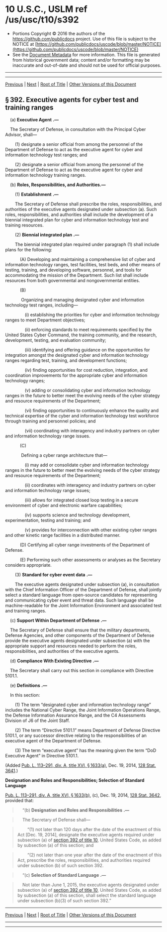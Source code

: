 ---
---

# 10 U.S.C., USLM ref /us/usc/t10/s392

* Portions Copyright © 2016 the authors of the https://github.com/publicdocs project.
  Use of this file is subject to the NOTICE at [https://github.com/publicdocs/uscode/blob/master/NOTICE](https://github.com/publicdocs/uscode/blob/master/NOTICE)
* See the [Document Metadata](././../../../../../..//README.md) for more information.
  This file is generated from historical government data; content and/or formatting may be inaccurate and out-of-date and should not be used for official purposes.

----------
----------

[Previous](./../../../../../..//us/usc/t10/stA/ptI/ch19/m__us_usc_t10_s391.md) | [Next](./../../../../../..//us/usc/t10/stA/ptI/ch19/m__us_usc_t10_s393.md) | [Root of Title](./../../../../../../) | [Other Versions of this Document](https://publicdocs.github.io/go/links?ns=uslm&ref=%2Fus%2Fusc%2Ft10%2Fs392)

## § 392. Executive agents for cyber test and training ranges

    (a)  __Executive Agent__  __.—__ 

    The Secretary of Defense, in consultation with the Principal Cyber Advisor, shall—

        (1) designate a senior official from among the personnel of the Department of Defense to act as the executive agent for cyber and information technology test ranges; and

        (2) designate a senior official from among the personnel of the Department of Defense to act as the executive agent for cyber and information technology training ranges.

    (b) __Roles, Responsibilities, and Authorities.—__ 

        (1)  __Establishment__  __.—__ 

        The Secretary of Defense shall prescribe the roles, responsibilities, and authorities of the executive agents designated under subsection (a). Such roles, responsibilities, and authorities shall include the development of a biennial integrated plan for cyber and information technology test and training resources.

        (2)  __Biennial integrated plan__  __.—__ 

        The biennial integrated plan required under paragraph (1) shall include plans for the following:

            (A) Developing and maintaining a comprehensive list of cyber and information technology ranges, test facilities, test beds, and other means of testing, training, and developing software, personnel, and tools for accommodating the mission of the Department. Such list shall include resources from both governmental and nongovernmental entities.

            (B)

             Organizing and managing designated cyber and information technology test ranges, including—

                (i) establishing the priorities for cyber and information technology ranges to meet Department objectives;

                (ii) enforcing standards to meet requirements specified by the United States Cyber Command, the training community, and the research, development, testing, and evaluation community;

                (iii) identifying and offering guidance on the opportunities for integration amongst the designated cyber and information technology ranges regarding test, training, and development functions;

                (iv) finding opportunities for cost reduction, integration, and coordination improvements for the appropriate cyber and information technology ranges;

                (v) adding or consolidating cyber and information technology ranges in the future to better meet the evolving needs of the cyber strategy and resource requirements of the Department;

                (vi) finding opportunities to continuously enhance the quality and technical expertise of the cyber and information technology test workforce through training and personnel policies; and

                (vii) coordinating with interagency and industry partners on cyber and information technology range issues.

            (C)

             Defining a cyber range architecture that—

                (i) may add or consolidate cyber and information technology ranges in the future to better meet the evolving needs of the cyber strategy and resource requirements of the Department;

                (ii) coordinates with interagency and industry partners on cyber and information technology range issues;

                (iii) allows for integrated closed loop testing in a secure environment of cyber and electronic warfare capabilities;

                (iv) supports science and technology development, experimentation, testing and training; and

                (v) provides for interconnection with other existing cyber ranges and other kinetic range facilities in a distributed manner.

            (D) Certifying all cyber range investments of the Department of Defense.

            (E) Performing such other assessments or analyses as the Secretary considers appropriate.

        (3)  __Standard for cyber event data__  __.—__ 

        The executive agents designated under subsection (a), in consultation with the Chief Information Officer of the Department of Defense, shall jointly select a standard language from open-source candidates for representing and communicating cyber event and threat data. Such language shall be machine-readable for the Joint Information Environment and associated test and training ranges.

    (c)  __Support Within Department of Defense__  __.—__ 

    The Secretary of Defense shall ensure that the military departments, Defense Agencies, and other components of the Department of Defense provide the executive agents designated under subsection (a) with the appropriate support and resources needed to perform the roles, responsibilities, and authorities of the executive agents.

    (d)  __Compliance With Existing Directive__  __.—__ 

    The Secretary shall carry out this section in compliance with Directive 5101.1.

    (e)  __Definitions__  __.—__ 

    In this section:

        (1) The term “designated cyber and information technology range” includes the National Cyber Range, the Joint Information Operations Range, the Defense Information Assurance Range, and the C4 Assessments Division of J6 of the Joint Staff.

        (2) The term “Directive 5101.1” means Department of Defense Directive 5101.1, or any successor directive relating to the responsibilities of an executive agent of the Department of Defense.

        (3) The term “executive agent” has the meaning given the term “DoD Executive Agent” in Directive 5101.1.

(Added [Pub. L. 113–291, div. A, title XVI, § 1633(a)][/us/pl/113/291/s1633/a], Dec. 19, 2014, [128 Stat. 3641][/us/stat/128/3641].)

 __Designation and Roles and Responsibilities; Selection of Standard Language__ 

[Pub. L. 113–291, div. A, title XVI, § 1633(b)][/us/pl/113/291/s1633/b], (c), Dec. 19, 2014, [128 Stat. 3642][/us/stat/128/3642], provided that:

>     “(b)  __Designation and Roles and Responsibilities__  __.—__ 

>     The Secretary of Defense shall—

>         “(1) not later than 120 days after the date of the enactment of this Act \[Dec. 19, 2014\], designate the executive agents required under subsection (a) of [section 392 of title 10][/us/usc/t10/s392], United States Code, as added by subsection (a) of this section; and

>         “(2) not later than one year after the date of the enactment of this Act, prescribe the roles, responsibilities, and authorities required under subsection (b) of such section 392.

>     “(c)  __Selection of Standard Language__  __.—__ 

>     Not later than June 1, 2015, the executive agents designated under subsection (a) of [section 392 of title 10][/us/usc/t10/s392], United States Code, as added by subsection (a) of this section, shall select the standard language under subsection (b)(3) of such section 392.”

----------

[Previous](./../../../../../..//us/usc/t10/stA/ptI/ch19/m__us_usc_t10_s391.md) | [Next](./../../../../../..//us/usc/t10/stA/ptI/ch19/m__us_usc_t10_s393.md) | [Root of Title](./../../../../../../) | [Other Versions of this Document](https://publicdocs.github.io/go/links?ns=uslm&ref=%2Fus%2Fusc%2Ft10%2Fs392)

----------
----------

[/us/pl/113/291/s1633/a]: https://publicdocs.github.io/go/links?ns=uslm&ref=%2Fus%2Fpl%2F113%2F291%2Fs1633%2Fa
[/us/stat/128/3641]: https://publicdocs.github.io/go/links?ns=uslm&ref=%2Fus%2Fstat%2F128%2F3641
[/us/pl/113/291/s1633/b]: https://publicdocs.github.io/go/links?ns=uslm&ref=%2Fus%2Fpl%2F113%2F291%2Fs1633%2Fb
[/us/stat/128/3642]: https://publicdocs.github.io/go/links?ns=uslm&ref=%2Fus%2Fstat%2F128%2F3642
[/us/usc/t10/s392]: https://publicdocs.github.io/go/links?ns=uslm&ref=%2Fus%2Fusc%2Ft10%2Fs392
[/us/usc/t10/s392]: https://publicdocs.github.io/go/links?ns=uslm&ref=%2Fus%2Fusc%2Ft10%2Fs392


